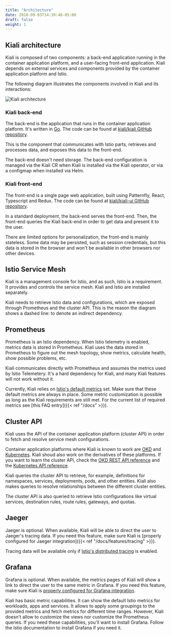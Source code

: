 ```yaml
---
title: "Architecture"
date: 2018-09-03T14:39:48-05:00
draft: false
weight: 1
---
```


## Kiali architecture

Kiali is composed of two components: a back-end application running in the
container application platform, and a user-facing front-end application.
Kiali depends on external services and components provided by the
container application platform and Istio.

The following diagram illustrates the components involved in Kiali and its
interactions:

![Kiali architecture](/images/documentation/architecture/architecture.png)

### Kiali back-end

The back-end is the application that runs in the container application platform.
It's written in [Go](http://golang.org/). The code can be found at
[kiali/kiali GitHub repository](https://github.com/kiali/kiali).

This is the component that communicates with Istio parts, retrieves and
processes data, and exposes this data to the front-end.

The back-end doesn't need storage. The back-end configuration is managed
via the Kiali CR when Kiali is installed via the Kiali operator, or via
a configmap when installed via Helm.

### Kiali front-end

The front-end is a single page web application, built using Patternfly,
React, Typescript and Redux. The code can be found at
[kiali/kiali-ui GitHub repository](https://github.com/kiali/kiali-ui).

In a standard deployment, the back-end serves the front-end. Then, the front-end
queries the Kiali back-end in order to get data and present it to the user. 

There are limited options for personalization, the front-end is mainly
stateless. Some data may be persisted, such as session credentials, but this
data is stored in the browser and won't be available in other browsers nor
other devices.

## Istio Service Mesh

Kiali is a management console for Istio, and as such, Istio is a requirement.
It provides and controls the service mesh. Kiali and Istio are installed
separately.

Kiali needs to retrieve Istio data and configurations, which are exposed
through Prometheus and the cluster API. This is the reason the diagram shows a
dashed line: to denote an indirect dependency.

## Prometheus

Prometheus is an Istio dependency. When Istio telemetry is enabled, metrics
data is stored in Prometheus. Kiali uses the data stored in Prometheus to
figure out the mesh topology, show metrics, calculate health, show possible
problems, etc.

Kiali communicates directly with Prometheus and assumes the metrics used by
Istio Telemetery. It's a hard dependency for Kiali, and many Kiali features
will not work without it.

Currently, Kiali relies on [Istio's default metrics](https://istio.io/latest/docs/reference/config/metrics/)
set. Make sure that these default metrics are always in place.
Some metric customization is possible as long as the Kiali requirements are
still met.  For the current list of required metrics see
[this FAQ entry]({{< ref "/docs" >}}).

## Cluster API

Kiali uses the API of the container application platform (cluster API) in order
to fetch and resolve service mesh configurations.

Container application platforms where Kiali is known to work are
[OKD](https://www.okd.io/index.html) and [Kubernetes](http://kubernetes.io/). Kiali shoud also
work on the derivatives of these platforms. If you want to learn the cluster
API, check the [OKD REST API
reference](https://docs.okd.io/latest/rest_api/index.html) and the
[Kubernetes API reference](https://kubernetes.io/docs/reference/kubernetes-api/).

Kiali queries the cluster API to retrieve, for example, definitions for 
namespaces, services, deployments, pods, and other entities. Kiali also makes
queries to resolve relationships between the different cluster entities.

The cluster API is also queried to retrieve Istio configurations like virtual
services, destination rules, route rules, gateways, and quotas.

## Jaeger

Jaeger is optional. When available, Kiali will be able to direct the user to
Jaeger's tracing data. If you need this feature, make sure Kiali is
[properly configured for Jaeger
integration]({{< ref "/docs/features/tracing" >}}).

Tracing data will be available only if
[Istio's distributed tracing](https://istio.io/docs/tasks/telemetry/distributed-tracing/) is enabled. 


## Grafana

Grafana is optional. When available, the metrics pages of Kiali will show a
link to direct the user to the same metric in Grafana. If you need this
feature, make sure Kiali is [properly configured for Grafana integration](https://github.com/kiali/kiali#grafana).

Kiali has basic metric capabilities. It can show the default Istio metrics for
workloads, apps and services. It allows to apply some groupings to the provided
metrics and fetch metrics for different time ranges. However, Kiali doesn't
allow to customize the views nor customize the Prometheus queries. If you need
these capabilities, you'll want to install Grafana. Follow the Istio
documentation to install Grafana if you need it.

